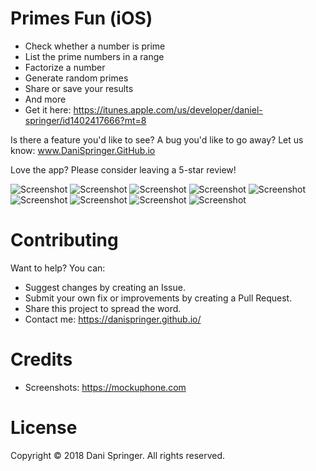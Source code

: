# Primes Fun (iOS)
- Check whether a number is prime
- List the prime numbers in a range
- Factorize a number
- Generate random primes
- Share or save your results
- And more
- Get it here: https://itunes.apple.com/us/developer/daniel-springer/id1402417666?mt=8

Is there a feature you'd like to see? A bug you'd like to go away? Let us know: www.DaniSpringer.GitHub.io

Love the app? Please consider leaving a 5-star review!


![Screenshot](https://raw.githubusercontent.com/DaniSpringer/primes-fun/master/i/i8-readme/i81.jpg) ![Screenshot](https://raw.githubusercontent.com/DaniSpringer/primes-fun/master/i/i8-readme/i82.jpg) ![Screenshot](https://raw.githubusercontent.com/DaniSpringer/primes-fun/master/i/i8-readme/i83.jpg) ![Screenshot](https://raw.githubusercontent.com/DaniSpringer/primes-fun/master/i/i8-readme/i84.jpg) ![Screenshot](https://raw.githubusercontent.com/DaniSpringer/primes-fun/master/i/i8-readme/i85.jpg) ![Screenshot](https://raw.githubusercontent.com/DaniSpringer/primes-fun/master/i/i8-readme/i86.jpg) ![Screenshot](https://raw.githubusercontent.com/DaniSpringer/primes-fun/master/i/i8-readme/i87.jpg) ![Screenshot](https://raw.githubusercontent.com/DaniSpringer/primes-fun/master/i/i8-readme/i88.jpg) ![Screenshot](https://raw.githubusercontent.com/DaniSpringer/primes-fun/master/i/i8-readme/i89.jpg)

# Contributing
Want to help? You can:
- Suggest changes by creating an Issue.
- Submit your own fix or improvements by creating a Pull Request.
- Share this project to spread the word.
- Contact me: https://danispringer.github.io/

# Credits
- Screenshots: https://mockuphone.com

# License
Copyright © 2018 Dani Springer. All rights reserved.